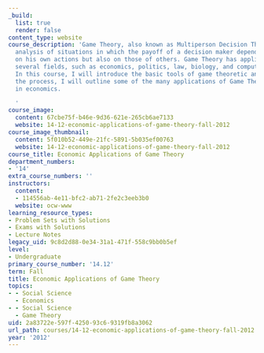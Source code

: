 ```yaml
---
_build:
  list: true
  render: false
content_type: website
course_description: 'Game Theory, also known as Multiperson Decision Theory, is the
  analysis of situations in which the payoff of a decision maker depends not only
  on his own actions but also on those of others. Game Theory has applications in
  several fields, such as economics, politics, law, biology, and computer science.
  In this course, I will introduce the basic tools of game theoretic analysis. In
  the process, I will outline some of the many applications of Game Theory, primarily
  in economics.

  '
course_image:
  content: 67cbe75f-b46e-9d36-621e-265cb6ae7133
  website: 14-12-economic-applications-of-game-theory-fall-2012
course_image_thumbnail:
  content: 5f010b52-449e-21fc-5891-5b035ef00763
  website: 14-12-economic-applications-of-game-theory-fall-2012
course_title: Economic Applications of Game Theory
department_numbers:
- '14'
extra_course_numbers: ''
instructors:
  content:
  - 114556ab-4e11-bfc2-ab71-2fe2c3eeb3b0
  website: ocw-www
learning_resource_types:
- Problem Sets with Solutions
- Exams with Solutions
- Lecture Notes
legacy_uid: 9c8d2d88-0e34-31a1-471f-558c9bb0b5ef
level:
- Undergraduate
primary_course_number: '14.12'
term: Fall
title: Economic Applications of Game Theory
topics:
- - Social Science
  - Economics
- - Social Science
  - Game Theory
uid: 2a83722e-597f-4250-93c6-9319fb8a3062
url_path: courses/14-12-economic-applications-of-game-theory-fall-2012
year: '2012'
---
```

